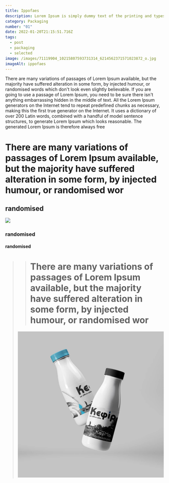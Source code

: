 ```yaml
---
title: Ippofaes
description: Lorem Ipsum is simply dummy text of the printing and typesetting industry.
category: Packaging
number: "01"
date: 2022-01-20T21:15:51.716Z
tags:
  - post
  - packaging
  - selected
image: /images/71119904_10215807593731314_6214562371571023872_o.jpg
imageAlt: ippofaes
---
```

<!--StartFragment-->

There are many variations of passages of Lorem Ipsum available, but the majority have suffered alteration in some form, by injected humour, or randomised words which don't look even slightly believable. If you are going to use a passage of Lorem Ipsum, you need to be sure there isn't anything embarrassing hidden in the middle of text. All the Lorem Ipsum generators on the Internet tend to repeat predefined chunks as necessary, making this the first true generator on the Internet. It uses a dictionary of over 200 Latin words, combined with a handful of model sentence structures, to generate Lorem Ipsum which looks reasonable. The generated Lorem Ipsum is therefore always free 

<!--EndFragment-->

# **There are many variations of passages of Lorem Ipsum available, but the majority have suffered alteration in some form, by injected humour, or randomised wor**

## **randomised**

![](/images/article-1.jpg)

### **randomised**

#### **randomised**

> > # **There are many variations of passages of Lorem Ipsum available, but the majority have suffered alteration in some form, by injected humour, or randomised wor**
>
> ![](/images/104116227_10218091295062420_3676999121591263631_o.jpg)